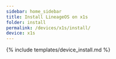 ```yaml
---
sidebar: home_sidebar
title: Install LineageOS on x1s
folder: install
permalink: /devices/x1s/install/
device: x1s
---
```

{% include templates/device_install.md %}
